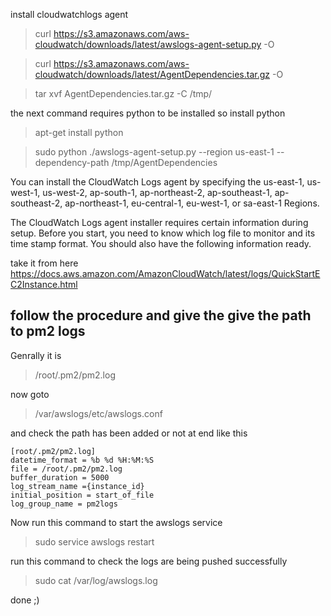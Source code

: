 install cloudwatchlogs agent

> curl https://s3.amazonaws.com/aws-cloudwatch/downloads/latest/awslogs-agent-setup.py -O

> curl https://s3.amazonaws.com/aws-cloudwatch/downloads/latest/AgentDependencies.tar.gz -O

>tar xvf AgentDependencies.tar.gz -C /tmp/ 	

the next command requires python to be installed so install python
> apt-get install python

> sudo python ./awslogs-agent-setup.py --region us-east-1 --dependency-path /tmp/AgentDependencies

You can install the CloudWatch Logs agent by specifying the us-east-1, us-west-1, us-west-2, ap-south-1, ap-northeast-2, ap-southeast-1, ap-southeast-2, ap-northeast-1, eu-central-1, eu-west-1, or sa-east-1 Regions.


The CloudWatch Logs agent installer requires certain information during setup. Before you start, you need to know which log file to monitor and its time stamp format. You should also have the following information ready.


take it from here
https://docs.aws.amazon.com/AmazonCloudWatch/latest/logs/QuickStartEC2Instance.html



## follow the procedure and give the give the path to pm2 logs 

Genrally it is 
> /root/.pm2/pm2.log



now goto
> /var/awslogs/etc/awslogs.conf 

and check the path has been added or not at end like this 


```
[root/.pm2/pm2.log]
datetime_format = %b %d %H:%M:%S
file = /root/.pm2/pm2.log
buffer_duration = 5000
log_stream_name ={instance_id}
initial_position = start_of_file
log_group_name = pm2logs

```
Now run this command to start the awslogs service 

> sudo service awslogs restart

run this command to check the logs are being pushed successfully 
> sudo cat /var/log/awslogs.log



done ;) 









